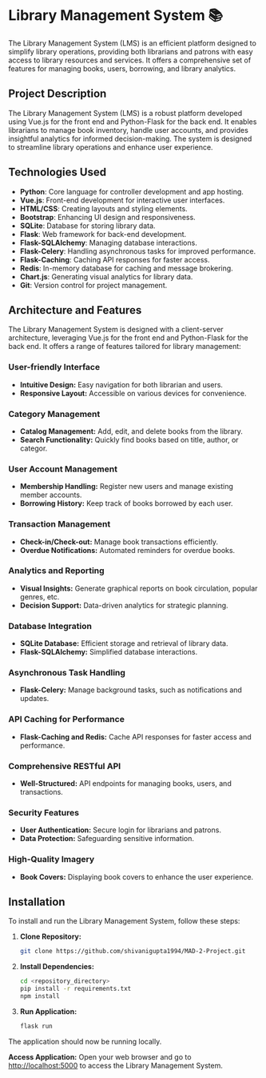 # Library Management System 📚

The Library Management System (LMS) is an efficient platform designed to simplify library operations, providing both librarians and patrons with easy access to library resources and services. It offers a comprehensive set of features for managing books, users, borrowing, and library analytics.

## Project Description
The Library Management System (LMS) is a robust platform developed using Vue.js for the front end and Python-Flask for the back end. It enables librarians to manage book inventory, handle user accounts, and provides insightful analytics for informed decision-making. The system is designed to streamline library operations and enhance user experience.

## Technologies Used
- **Python**: Core language for controller development and app hosting.
- **Vue.js**: Front-end development for interactive user interfaces.
- **HTML/CSS**: Creating layouts and styling elements.
- **Bootstrap**: Enhancing UI design and responsiveness.
- **SQLite**: Database for storing library data.
- **Flask**: Web framework for back-end development.
- **Flask-SQLAlchemy**: Managing database interactions.
- **Flask-Celery**: Handling asynchronous tasks for improved performance.
- **Flask-Caching**: Caching API responses for faster access.
- **Redis**: In-memory database for caching and message brokering.
- **Chart.js**: Generating visual analytics for library data.
- **Git**: Version control for project management.

## Architecture and Features
The Library Management System is designed with a client-server architecture, leveraging Vue.js for the front end and Python-Flask for the back end. It offers a range of features tailored for library management:

### User-friendly Interface
- **Intuitive Design:** Easy navigation for both librarian and users.
- **Responsive Layout:** Accessible on various devices for convenience.

### Category Management
- **Catalog Management:** Add, edit, and delete books from the library.
- **Search Functionality:** Quickly find books based on title, author, or categor.

### User Account Management
- **Membership Handling:** Register new users and manage existing member accounts.
- **Borrowing History:** Keep track of books borrowed by each user.

### Transaction Management
- **Check-in/Check-out:** Manage book transactions efficiently.
- **Overdue Notifications:** Automated reminders for overdue books.

### Analytics and Reporting
- **Visual Insights:** Generate graphical reports on book circulation, popular genres, etc.
- **Decision Support:** Data-driven analytics for strategic planning.

### Database Integration
- **SQLite Database:** Efficient storage and retrieval of library data.
- **Flask-SQLAlchemy:** Simplified database interactions.

### Asynchronous Task Handling
- **Flask-Celery:** Manage background tasks, such as notifications and updates.

### API Caching for Performance
- **Flask-Caching and Redis:** Cache API responses for faster access and performance.

### Comprehensive RESTful API
- **Well-Structured:** API endpoints for managing books, users, and transactions.

### Security Features
- **User Authentication:** Secure login for librarians and patrons.
- **Data Protection:** Safeguarding sensitive information.

### High-Quality Imagery
- **Book Covers:** Displaying book covers to enhance the user experience.

## Installation
To install and run the Library Management System, follow these steps:

1. **Clone Repository:**
   ```bash
   git clone https://github.com/shivanigupta1994/MAD-2-Project.git

2. **Install Dependencies:**
   ```bash
   cd <repository_directory>
   pip install -r requirements.txt
   npm install

3. **Run Application:**
   ```bash
   flask run

The application should now be running locally.

**Access Application:**
Open your web browser and go to [http://localhost:5000](http://localhost:5000) to access the Library Management System.
